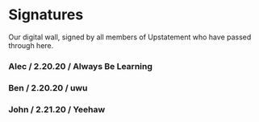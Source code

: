 # Signatures

Our digital wall, signed by all members of Upstatement who have passed through here.

### Alec / 2.20.20 / Always Be Learning

### Ben / 2.20.20 / uwu

### John / 2.21.20 / Yeehaw
